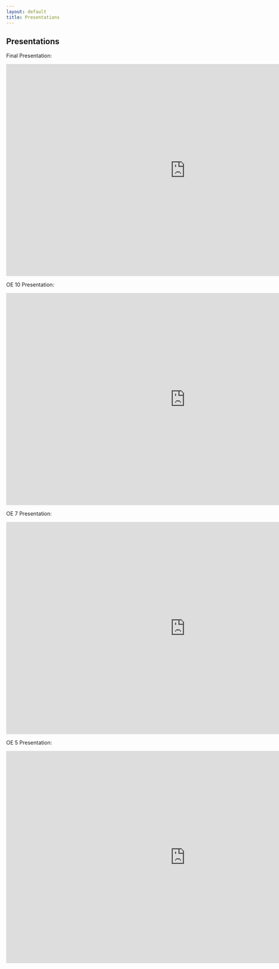 ```yaml
---
layout: default
title: Presentations
---
```


## Presentations

Final Presentation:
<iframe src="https://docs.google.com/presentation/d/e/2PACX-1vQMyF7ZHqa_XsahKPT9NCZ3oSUvsv30cLkZgSc3qqALacLUR7U9TZYzbJjccoEgCAA5qwcP-iaqTB5V/embed?start=false&loop=false&delayms=3000" frameborder="0" width="960" height="569" allowfullscreen="true" mozallowfullscreen="true" webkitallowfullscreen="true"></iframe>

OE 10 Presentation:
<iframe src="https://docs.google.com/presentation/d/e/2PACX-1vQSLi-9u1Ki0mSyS4T8AOjfZfF2EfKrw6D0jpkBNLh3oXcIX1PdH8jC2awDR6oDg8foFVRApZTYGfWH/embed?start=false&loop=false&delayms=3000" frameborder="0" width="960" height="569" allowfullscreen="true" mozallowfullscreen="true" webkitallowfullscreen="true"></iframe>

OE 7 Presentation:
<iframe src="https://docs.google.com/presentation/d/e/2PACX-1vSOCWFMnjkSyqbkgb6PwoaGvShvxxaKMJJXJx7hMhqTbKsB6q11AbdDWeCdHsnPQf2ugVb1H8Wtzja7/embed?start=false&loop=false&delayms=3000" frameborder="0" width="960" height="569" allowfullscreen="true" mozallowfullscreen="true" webkitallowfullscreen="true"></iframe>

OE 5 Presentation:
<iframe src="https://docs.google.com/presentation/d/1-OTkqFX9G8Tbnz2xF3-PXJCRzstvA0-gZ-ptYQJAY_g/embed?start=false&loop=false&delayms=3000" frameborder="0" width="960" height="569" allowfullscreen="true" mozallowfullscreen="true" webkitallowfullscreen="true"></iframe>
